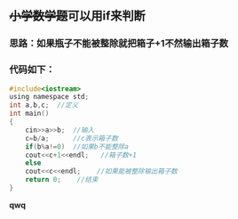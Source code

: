 ## **~~小学数学题~~可以用if来判断**
### 思路：如果瓶子不能被整除就把箱子+1不然输出箱子数
### 代码如下：

```c
#include<iostream>
using namespace std;
int a,b,c;  //定义 
int main()
{
	cin>>a>>b;  //输入 
	c=b/a;      //c表示箱子数 
	if(b%a!=0)  //如果b不能整除a 
	cout<<c+1<<endl;   //箱子数+1 
	else
	cout<<c<<endl;    //如果能被整除输出箱子数 
	return 0;    //结束 
}

```
**qwq**
